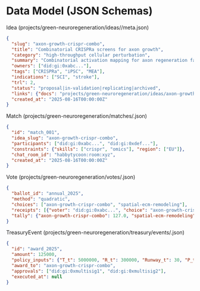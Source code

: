 # Data Model (JSON Schemas)

Idea (projects/green-neuroregeneration/ideas/<slug>/meta.json)
```json
{
  "slug": "axon-growth-crispr-combo",
  "title": "Combinatorial CRISPRa screens for axon growth",
  "category": "high-throughput cellular perturbation",
  "summary": "Combinatorial activation mapping for axon regeneration factors.",
  "owners": ["did:gi:0xabc..."],
  "tags": ["CRISPRa", "iPSC", "MEA"],
  "indications": ["SCI", "stroke"],
  "trl": 2,
  "status": "proposal|in-validation|replicating|archived",
  "links": {"docs": "projects/green-neuroregeneration/ideas/axon-growth-crispr-combo/README.md"},
  "created_at": "2025-08-16T00:00:00Z"
}
```

Match (projects/green-neuroregeneration/matches/<id>.json)
```json
{
  "id": "match_001",
  "idea_slug": "axon-growth-crispr-combo",
  "participants": ["did:gi:0xabc...", "did:gi:0xdef..."],
  "constraints": {"skills": ["crispr", "omics"], "region": ["EU"]},
  "chat_room_id": "habbytycoon:room:xyz",
  "created_at": "2025-08-16T00:00:00Z"
}
```

Vote (projects/green-neuroregeneration/votes/<ballotId>.json)
```json
{
  "ballot_id": "annual_2025",
  "method": "quadratic",
  "choices": ["axon-growth-crispr-combo", "spatial-ecm-remodeling"],
  "receipts": [{"voter": "did:gi:0xabc...", "choice": "axon-growth-crispr-combo", "weight": 3, "sig": "0x..."}],
  "tally": {"axon-growth-crispr-combo": 127.0, "spatial-ecm-remodeling": 95.5}
}
```

TreasuryEvent (projects/green-neuroregeneration/treasury/events/<id>.json)
```json
{
  "id": "award_2025",
  "amount": 125000,
  "policy_inputs": {"T_t": 5000000, "R_t": 300000, "Runway_t": 30, "P_t": 1.05},
  "award_to": "axon-growth-crispr-combo",
  "approvals": ["did:gi:0xmultisig1", "did:gi:0xmultisig2"],
  "executed_at": null
}
```